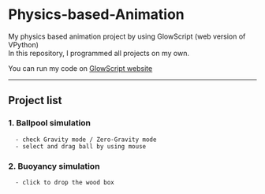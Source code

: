 # Physics-based-Animation
My physics based animation project by using GlowScript (web version of VPython)  
In this repository, I programmed all projects on my own.

You can run my code on [GlowScript website](https://www.glowscript.org/)

---

## Project list
### 1. Ballpool simulation
```
  - check Gravity mode / Zero-Gravity mode
  - select and drag ball by using mouse
```
### 2. Buoyancy simulation
```
  - click to drop the wood box
```
